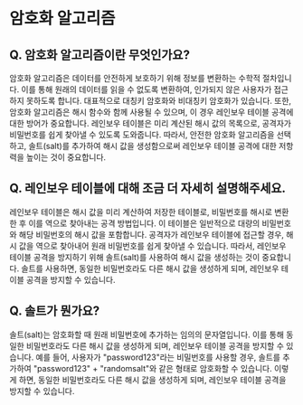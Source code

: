 # 암호화 알고리즘

## Q. 암호화 알고리즘이란 무엇인가요?

암호화 알고리즘은 데이터를 안전하게 보호하기 위해 정보를 변환하는 수학적 절차입니다. 이를 통해 원래의 데이터를 읽을 수 없도록 변환하여, 인가되지 않은 사용자가 접근하지 못하도록 합니다. 대표적으로 대칭키 암호화와 비대칭키 암호화가 있습니다. 또한, 암호화 알고리즘은 해시 함수와 함께 사용될 수 있으며, 이 경우 레인보우 테이블 공격에 대한 방어가 중요합니다. 레인보우 테이블은 미리 계산된 해시 값의 목록으로, 공격자가 비밀번호를 쉽게 찾아낼 수 있도록 도와줍니다. 따라서, 안전한 암호화 알고리즘을 선택하고, 솔트(salt)를 추가하여 해시 값을 생성함으로써 레인보우 테이블 공격에 대한 저항력을 높이는 것이 중요합니다.

## Q. 레인보우 테이블에 대해 조금 더 자세히 설명해주세요.

레인보우 테이블은 해시 값을 미리 계산하여 저장한 테이블로, 비밀번호를 해시로 변환한 후 이를 역으로 찾아내는 공격 방법입니다. 이 테이블은 일반적으로 대량의 비밀번호와 해당 비밀번호의 해시 값을 포함합니다. 공격자가 레인보우 테이블에 접근할 경우, 해시 값을 역으로 찾아내어 원래 비밀번호를 쉽게 찾아낼 수 있습니다. 따라서, 레인보우 테이블 공격을 방지하기 위해 솔트(salt)를 사용하여 해시 값을 생성하는 것이 중요합니다. 솔트를 사용하면, 동일한 비밀번호라도 다른 해시 값을 생성하게 되며, 레인보우 테이블 공격을 방지할 수 있습니다.

## Q. 솔트가 뭔가요?

솔트(salt)는 암호화할 때 원래 비밀번호에 추가하는 임의의 문자열입니다. 이를 통해 동일한 비밀번호라도 다른 해시 값을 생성하게 되며, 레인보우 테이블 공격을 방지할 수 있습니다. 예를 들어, 사용자가 "password123"라는 비밀번호를 사용할 경우, 솔트를 추가하여 "password123" + "randomsalt"와 같은 형태로 암호화할 수 있습니다. 이렇게 하면, 동일한 비밀번호라도 다른 해시 값을 생성하게 되며, 레인보우 테이블 공격을 방지할 수 있습니다.
